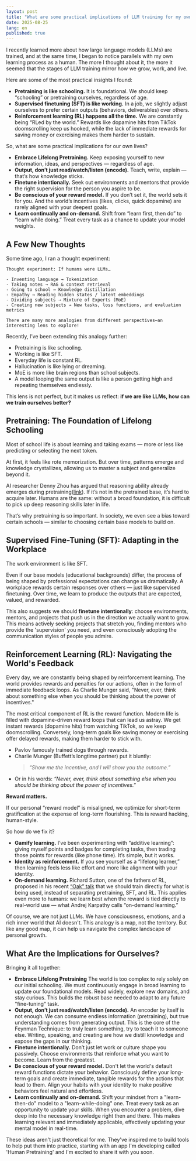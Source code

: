 ```yaml
---
layout: post
title: "What are some practical implications of LLM training for my own learning process?"
date: 2025-08-25
lang: en
published: true
---
```


I recently learned more about how large language models (LLMs) are trained, and at the same time, I began to notice parallels with my own learning process as a human. The more I thought about it, the more it seemed that the stages of LLM training mirror how we grow, work, and live.

Here are some of the most practical insights I found:

- **Pretraining is like schooling.** It is foundational. We should keep “schooling” or pretraining ourselves, regardless of age.
- **Supervised finetuning (SFT) is like working.** In a job, we slightly adjust ourselves to prefer certain outputs (behaviors, deliverables) over others.
- **Reinforcement learning (RL) happens all the time.** We are constantly being “RLed by the world.” Rewards like dopamine hits from TikTok doomscrolling keep us hooked, while the lack of immediate rewards for saving money or exercising makes them harder to sustain.

So, what are some practical implications for our own lives?

- **Embrace Lifelong Pretraining.** Keep exposing yourself to new information, ideas, and perspectives — regardless of age.
- **Output, don’t just read/watch/listen (encode).** Teach, write, explain — that’s how knowledge sticks.
- **Finetune intentionally.** Seek out environments and mentors that provide the right supervision for the person you aspire to be.
- **Be conscious of your reward model.** If you don’t set it, the world sets it for you. And the world’s incentives (likes, clicks, quick dopamine) are rarely aligned with your deepest goals.
- **Learn continually and on-demand.** Shift from “learn first, then do” to “learn while doing.” Treat every task as a chance to update your model weights.


## A Few New Thoughts

Some time ago, I ran a thought experiment:

```
Thought experiment: If humans were LLMs…

- Inventing language → Tokenization
- Taking notes → RAG & context retrieval
- Going to school → Knowledge distillation
- Empathy → Reading hidden states / latent embeddings
- Dividing subjects → Mixture of Experts (MoE)
- Creating new subjects → New tasks, loss functions, and evaluation metrics

There are many more analogies from different perspectives—an interesting lens to explore!
```

Recently, I’ve been extending this analogy further:

- Pretraining is like schooling.
- Working is like SFT.
- Everyday life is constant RL.
- Hallucination is like lying or dreaming.
- MoE is more like brain regions than school subjects.
- A model looping the same output is like a person getting high and repeating themselves endlessly.

This lens is not perfect, but it makes us reflect: **if we are like LLMs, how can we train ourselves better?**


## Pretraining: The Foundation of Lifelong Schooling

Most of school life is about learning and taking exams — more or less like predicting or selecting the next token.

At first, it feels like rote memorization. But over time, patterns emerge and knowledge crystallizes, allowing us to master a subject and generalize beyond it.

AI researcher Denny Zhou has argued that reasoning ability already emerges during pretraining([link](https://www.youtube.com/watch?v=ebnX5Ur1hBk)). If it’s not in the pretrained base, it’s hard to acquire later. Humans are the same: without a broad foundation, it is difficult to pick up deep reasoning skills later in life.

That’s why pretraining is so important. In society, we even see a bias toward certain schools — similar to choosing certain base models to build on.


## Supervised Fine-Tuning (SFT): Adapting in the Workplace

The work environment is like SFT.

Even if our base models (educational backgrounds) differ, the process of being shaped by professional expectations can change us dramatically. A workplace rewards certain responses over others — just like supervised finetuning. Over time, we learn to produce the outputs that are expected, valued, and rewarded.

This also suggests we should **finetune intentionally**: choose environments, mentors, and projects that push us in the direction we actually want to grow. This means actively seeking projects that stretch you, finding mentors who provide the 'supervision' you need, and even consciously adopting the communication styles of people you admire.


## Reinforcement Learning (RL): Navigating the World's Feedback

Every day, we are constantly being shaped by reinforcement learning. The world provides rewards and penalties for our actions, often in the form of immediate feedback loops. As Charlie Munger said, "Never, ever, think about something else when you should be thinking about the power of incentives."

The most critical component of RL is the reward function. Modern life is filled with dopamine-driven reward loops that can lead us astray. We get instant rewards (dopamine hits) from watching TikTok, so we keep doomscrolling. Conversely, long-term goals like saving money or exercising offer delayed rewards, making them harder to stick with.

- Pavlov famously trained dogs through rewards.
- Charlie Munger (Buffett’s longtime partner) put it bluntly:
  > *“Show me the incentive, and I will show you the outcome.”*
- Or in his words: *“Never, ever, think about something else when you should be thinking about the power of incentives.”*

**Reward matters.**

If our personal “reward model” is misaligned, we optimize for short-term gratification at the expense of long-term flourishing. This is reward hacking, human-style.

So how do we fix it?
- **Gamify learning.** I’ve been experimenting with “additive learning”: giving myself points and badges for completing tasks, then trading those points for rewards (like phone time). It’s simple, but it works.
- **Identity as reinforcement.** If you see yourself as a “lifelong learner,” then learning feels less like effort and more like alignment with your identity.
- **On-demand learning.** Richard Sutton, one of the fathers of RL, proposed in his recent [“Oak” talk](https://www.youtube.com/watch?v=gEbbGyNkR2U) that we should train directly for what is being used, instead of separating pretraining, SFT, and RL. This applies even more to humans: we learn best when the reward is tied directly to real-world use — what Andrej Karpathy calls “on-demand learning.”

Of course, we are not just LLMs. We have consciousness, emotions, and a rich inner world that AI doesn't. This analogy is a map, not the territory. But like any good map, it can help us navigate the complex landscape of personal growth.


## What Are the Implications for Ourselves?

Bringing it all together:

- **Embrace Lifelong Pretraining** The world is too complex to rely solely on our initial schooling. We must continuously engage in broad learning to update our foundational models. Read widely, explore new domains, and stay curious. This builds the robust base needed to adapt to any future "fine-tuning" task.
- **Output, don’t just read/watch/listen (encode).** An encoder by itself is not enough. We can consume endless information (pretraining), but true understanding comes from generating output. This is the core of the Feynman Technique: to truly learn something, try to teach it to someone else. Writing, speaking, and creating are how we distill knowledge and expose the gaps in our thinking.
- **Finetune intentionally.** Don’t just let work or culture shape you passively. Choose environments that reinforce what you want to become. Learn from the greatest.
- **Be conscious of your reward model.** Don't let the world's default reward functions dictate your behavior. Consciously define your long-term goals and create immediate, tangible rewards for the actions that lead to them. Align your habits with your identity to make positive behaviors feel natural and effortless.
- **Learn continually and on-demand.** Shift your mindset from a "learn-then-do" model to a "learn-while-doing" one. Treat every task as an opportunity to update your skills. When you encounter a problem, dive deep into the necessary knowledge right then and there. This makes learning relevant and immediately applicable, effectively updating your mental model in real-time.

These ideas aren't just theoretical for me. They've inspired me to build tools to help put them into practice, starting with an app I'm developing called 'Human Pretraining' and I'm excited to share it with you soon.
